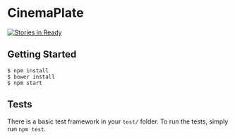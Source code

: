 # CinemaPlate

[![Stories in Ready](https://badge.waffle.io/nodedoubt/cinemaplate.png?label=ready&title=Ready)](http://waffle.io/nodedoubt/cinemaplate)

## Getting Started

    $ npm install
    $ bower install
    $ npm start

## Tests

There is a basic test framework in your `test/` folder. To run the tests, simply run `npm test`.